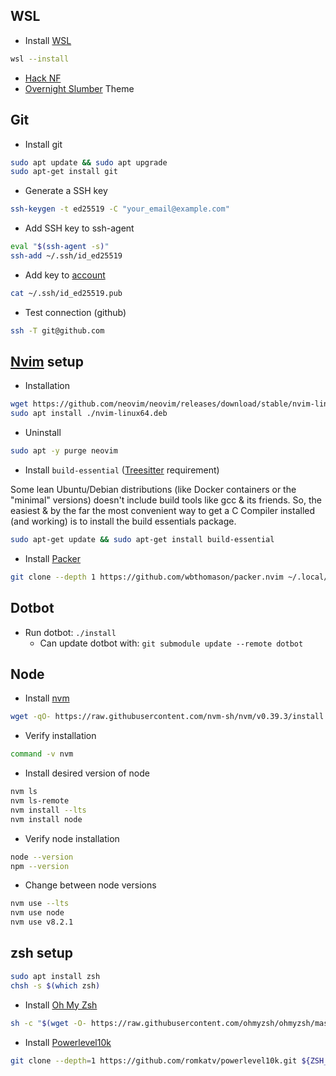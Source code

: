 ## WSL
- Install [WSL](https://learn.microsoft.com/en-us/windows/wsl/install)
```sh
wsl --install
```

- [Hack NF](https://github.com/ryanoasis/nerd-fonts/tree/master/patched-fonts/Hack)
- [Overnight Slumber](https://windowsterminalthemes.dev/?theme=Overnight%20Slumber) Theme

## Git
- Install git
```sh
sudo apt update && sudo apt upgrade
sudo apt-get install git
```

- Generate a SSH key
```sh
ssh-keygen -t ed25519 -C "your_email@example.com"
```

- Add SSH key to ssh-agent
```sh
eval "$(ssh-agent -s)"
ssh-add ~/.ssh/id_ed25519
```

- Add key to [account](https://github.com/settings/keys)
```sh
cat ~/.ssh/id_ed25519.pub
```

- Test connection (github)
```sh
ssh -T git@github.com
```


## [Nvim](https://github.com/neovim/neovim) setup
- Installation
```sh
wget https://github.com/neovim/neovim/releases/download/stable/nvim-linux64.deb
sudo apt install ./nvim-linux64.deb
```
- Uninstall
```sh
sudo apt -y purge neovim
```

- Install `build-essential` ([Treesitter](https://github.com/nvim-treesitter/nvim-treesitter) requirement)

Some lean Ubuntu/Debian distributions (like Docker containers or the "minimal" versions) doesn't include build tools like gcc & its friends. So, the easiest & by the far the most convenient way to get a C Compiler installed (and working) is to install the build essentials package.
```sh
sudo apt-get update && sudo apt-get install build-essential
```

- Install [Packer](https://github.com/wbthomason/packer.nvim#quickstart)
```sh
git clone --depth 1 https://github.com/wbthomason/packer.nvim ~/.local/share/nvim/site/pack/packer/start/packer.nvim
 ```

## Dotbot
- Run dotbot: `./install`
  - Can update dotbot with: `git submodule update --remote dotbot`

## Node
- Install [nvm](https://github.com/nvm-sh/nvm)
```sh
wget -qO- https://raw.githubusercontent.com/nvm-sh/nvm/v0.39.3/install.sh | bash
```
- Verify installation
```sh
command -v nvm
```

- Install desired version of node
```sh
nvm ls
nvm ls-remote
nvm install --lts
nvm install node
```

- Verify node installation
```sh
node --version
npm --version
```

- Change between node versions
```sh
nvm use --lts
nvm use node
nvm use v8.2.1
```

## zsh setup
```sh
sudo apt install zsh
chsh -s $(which zsh)
```


- Install [Oh My Zsh](https://github.com/ohmyzsh/ohmyzsh#basic-installation)
```sh
sh -c "$(wget -O- https://raw.githubusercontent.com/ohmyzsh/ohmyzsh/master/tools/install.sh)"
```
- Install [Powerlevel10k](https://github.com/romkatv/powerlevel10k#oh-my-zsh)
```sh
git clone --depth=1 https://github.com/romkatv/powerlevel10k.git ${ZSH_CUSTOM:-$HOME/.oh-my-zsh/custom}/themes/powerlevel10k
```
